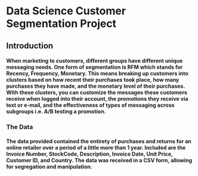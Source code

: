 # Data Science Customer Segmentation Project
## Introduction
#### When marketing to customers, different groups have different unique messaging needs. One form of segmentation is RFM which stands for Recency, Frequency, Monetary. This means breaking up customers into clusters based on how recent their purchases took place, how many purchases they have made, and the monetary level of their purchases. With these clusters, you can customize the messages these customers receive when logged into their account, the promotions they receive via text or e-mail, and the effectiveness of types of messaging across subgroups i.e. A/B testing a promotion. 
### The Data
#### The data provided contained the entirety of purchases and returns for an online retailer over a period of a little more than 1 year. Included are the Invoice Number, StockCode, Description, Invoice Date, Unit Price, Customer ID, and Country. The data was received in a CSV form, allowing for segregation and manipulation.
